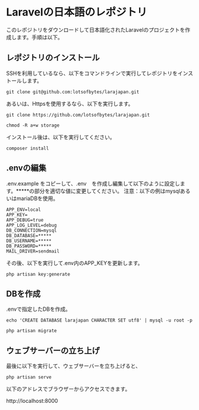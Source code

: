 # Laravelの日本語のレポジトリ

このレポジトリをダウンロードして日本語化されたLaravelのプロジェクトを作成します。手順は以下。

## レポジトリのインストール

SSHを利用しているなら、以下をコマンドラインで実行してレポジトリをインストールします。

```
git clone git@github.com:lotsofbytes/larajapan.git
```

あるいは、Httpsを使用するなら、以下を実行します。

```
git clone https://github.com/lotsofbytes/larajapan.git
```

```
chmod -R a+w storage
```
インストール後は、以下を実行してください。

```
composer install
```

## .envの編集

.env.example をコピーして、.env　を作成し編集して以下のように設定します。*****の部分を適切な値に変更してください。
注意：以下の例はmysqlあるいはmariaDBを使用。

```
APP_ENV=local
APP_KEY=
APP_DEBUG=true
APP_LOG_LEVEL=debug
DB_CONNECTION=mysql
DB_DATABASE=*****
DB_USERNAME=*****
DB_PASSWORD=*****
MAIL_DRIVER=sendmail
```

その後、以下を実行して.env内のAPP_KEYを更新します。

```
php artisan key:generate
```

## DBを作成

.envで指定したDBを作成。

```
echo 'CREATE DATABASE larajapan CHARACTER SET utf8' | mysql -u root -p
```

```
php artisan migrate
```

## ウェブサーバーの立ち上げ

最後に以下を実行して、ウェブサーバーを立ち上げると、

```
php artisan serve
```

以下のアドレスでブラウザーからアクセスできます。

http://localhost:8000


